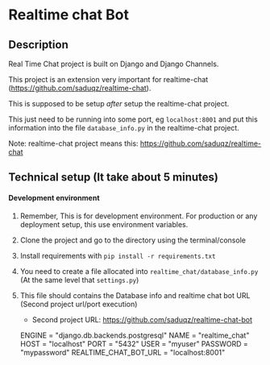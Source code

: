 # Realtime chat Bot


## Description
Real Time Chat project is built on Django and Django Channels.

This project is an extension very important for realtime-chat 
(https://github.com/saduqz/realtime-chat).

This is supposed to be setup *after* setup the realtime-chat project.

This just need to be running into some port, eg `localhost:8001` and put this information into
the file `database_info.py` in the realtime-chat project.

Note: realtime-chat project means this: https://github.com/saduqz/realtime-chat

## Technical setup (It take about 5 minutes)

#### Development environment

1. Remember, This is for development environment. For production or any deployment setup,
this use environment variables.

1. Clone the project and go to the directory using the terminal/console

1. Install requirements with `pip install -r requirements.txt`

1. You need to create a file allocated into `realtime_chat/database_info.py` 
(At the same level that `settings.py`)

1. This file should contains the Database info and realtime chat bot URL (Second project
url/port execution)

    - Second project URL: https://github.com/saduqz/realtime-chat-bot
    

    ENGINE = "django.db.backends.postgresql"
    NAME = "realtime_chat"
    HOST = "localhost"
    PORT = "5432"
    USER = "myuser"
    PASSWORD = "mypassword"
    REALTIME_CHAT_BOT_URL = "localhost:8001"
    